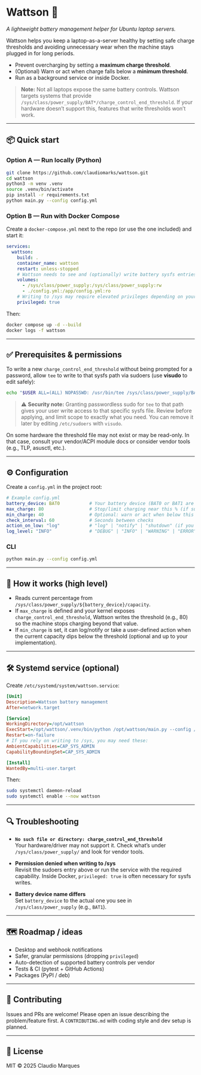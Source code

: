 # Wattson 🔋
*A lightweight battery management helper for Ubuntu laptop servers.*

Wattson helps you keep a laptop-as-a-server healthy by setting safe charge thresholds and avoiding unnecessary wear when the machine stays plugged in for long periods.

- Prevent overcharging by setting a **maximum charge threshold**.
- (Optional) Warn or act when charge falls below a **minimum threshold**.
- Run as a background service or inside Docker.

> **Note:** Not all laptops expose the same battery controls. Wattson targets systems that provide `/sys/class/power_supply/BAT*/charge_control_end_threshold`. If your hardware doesn’t support this, features that write thresholds won’t work.

---

## 📦 Quick start

### Option A — Run locally (Python)
```bash
git clone https://github.com/claudiomarks/wattson.git
cd wattson
python3 -m venv .venv
source .venv/bin/activate
pip install -r requirements.txt
python main.py --config config.yml
```

### Option B — Run with Docker Compose
Create a `docker-compose.yml` next to the repo (or use the one included) and start it:

```yaml
services:
  wattson:
    build: .
    container_name: wattson
    restart: unless-stopped
    # Wattson needs to see and (optionally) write battery sysfs entries.
    volumes:
      - /sys/class/power_supply:/sys/class/power_supply:rw
      - ./config.yml:/app/config.yml:ro
    # Writing to /sys may require elevated privileges depending on your distro/kernel.
    privileged: true
```

Then:
```bash
docker compose up -d --build
docker logs -f wattson
```

---

## ✅ Prerequisites & permissions

To write a new `charge_control_end_threshold` without being prompted for a password,
allow `tee` to write to that sysfs path via sudoers (use **visudo** to edit safely):

```bash
echo "$USER ALL=(ALL) NOPASSWD: /usr/bin/tee /sys/class/power_supply/BAT*/charge_control_end_threshold" | sudo tee -a /etc/sudoers
```

> ⚠️ **Security note:** Granting passwordless sudo for `tee` to that path gives your user write access to that specific sysfs file. Review before applying, and limit scope to exactly what you need. You can remove it later by editing `/etc/sudoers` with `visudo`.

On some hardware the threshold file may not exist or may be read-only. In that case, consult your vendor/ACPI module docs or consider vendor tools (e.g., TLP, asusctl, etc.).

---

## ⚙️ Configuration

Create a `config.yml` in the project root:

```yaml
# Example config.yml
battery_device: BAT0           # Your battery device (BAT0 or BAT1 are common)
max_charge: 80                 # Stop/limit charging near this % (if supported)
min_charge: 40                 # Optional: warn or act when below this %
check_interval: 60             # Seconds between checks
action_on_low: "log"           # "log" | "notify" | "shutdown" (if you implement)
log_level: "INFO"              # "DEBUG" | "INFO" | "WARNING" | "ERROR"
```

### CLI
```bash
python main.py --config config.yml
```

---

## 🧠 How it works (high level)

- Reads current percentage from `/sys/class/power_supply/${battery_device}/capacity`.
- If `max_charge` is defined and your kernel exposes `charge_control_end_threshold`, Wattson writes the threshold (e.g., 80) so the machine stops charging beyond that value.
- If `min_charge` is set, it can log/notify or take a user-defined action when the current capacity dips below the threshold (optional and up to your implementation).

---

## 🛠️ Systemd service (optional)

Create `/etc/systemd/system/wattson.service`:

```ini
[Unit]
Description=Wattson battery management
After=network.target

[Service]
WorkingDirectory=/opt/wattson
ExecStart=/opt/wattson/.venv/bin/python /opt/wattson/main.py --config /opt/wattson/config.yml
Restart=on-failure
# If you rely on writing to /sys, you may need these:
AmbientCapabilities=CAP_SYS_ADMIN
CapabilityBoundingSet=CAP_SYS_ADMIN

[Install]
WantedBy=multi-user.target
```

Then:
```bash
sudo systemctl daemon-reload
sudo systemctl enable --now wattson
```

---

## 🔍 Troubleshooting

- **`No such file or directory: charge_control_end_threshold`**  
  Your hardware/driver may not support it. Check what’s under `/sys/class/power_supply/` and look for vendor tools.

- **Permission denied when writing to /sys**  
  Revisit the sudoers entry above or run the service with the required capability. Inside Docker, `privileged: true` is often necessary for sysfs writes.

- **Battery device name differs**  
  Set `battery_device` to the actual one you see in `/sys/class/power_supply` (e.g., `BAT1`).

---

## 🗺️ Roadmap / ideas

- Desktop and webhook notifications
- Safer, granular permissions (dropping `privileged`)
- Auto-detection of supported battery controls per vendor
- Tests & CI (pytest + GitHub Actions)
- Packages (PyPI / deb)

---

## 🤝 Contributing

Issues and PRs are welcome! Please open an issue describing the problem/feature first. A `CONTRIBUTING.md` with coding style and dev setup is planned.

---

## 📜 License

MIT © 2025 Claudio Marques
